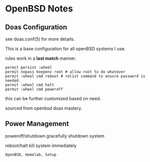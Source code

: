 <h1 id="top">OpenBSD  Notes</h1>


<h2 name="doas">Doas Configuration</h2>

see doas.conf(5) for more details.

This is a base configuration for all openBSD systems I use.

rules work in a **last match** manner.

```
permit persist :wheel
permit nopass keepenv root # allow root to do whatever
permit :wheel cmd reboot # relist command to ensure password is needed.
permit :wheel cmd halt
permit :wheel cmd poweroff
```
this can be further customized based on need.

sourced from openbsd doas mastery.

<h2 name="power">Power Management</h2>

poweroff/shutdown gracefully shutdown system

reboot/halt kill system immediately


```tags
OpenBSD, Homelab, Setup
```
